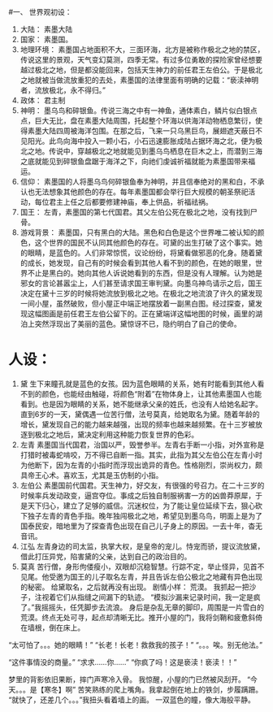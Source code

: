 #一、	世界观初设：

1.	大陆：
素墨大陆
2.	国家：
素墨国。
3.	地理环境：
素墨国占地面积不大，三面环海，北方是被称作极北之地的禁区，传说这里的景观，天气变幻莫测，四季无常。有过多位勇敢的探险家曾经想要越过极北之地，但是都没能回来，包括天生神力的前任君王左伯公。于是极北之地就被当做流放重犯的去处，素墨国的法律里面有明确的记载：“亵渎神明者，流放极北，永不得归。”
4.	政体：
君主制
5.	神明：
	墨乌鸟和碎银鱼。传说三海之中有一神鱼，通体素白，鳞片似白银点点，巨大无比，盘在素墨大陆周围，托起整个环海以供海洋动物栖息繁衍，使得素墨大陆四周被海洋包围。在那之后，飞来一只乌黑巨鸟，展翅遮天蔽日不见阳光。此鸟向海中投入一颗小石，小石迅速膨胀成陆占据环海之北，便为极北之地。传说中，穿越极北之地就能见到墨乌鸟栖息在巨木之上，而潜到三海之底就能见到碎银鱼盘踞于海洋之下，向祂们虔诚祈福就能为素墨国带来福运。
6.	信仰：
	素墨国的人将墨乌鸟何碎银鱼奉为神明，并且信奉绝对的黑和白，不承认也无法想象其他颜色的存在。每年素墨国都会举行巨大规模的朝圣祭祀活动，每位君主上任之后都要修建神庙，奉上供品，祈福祛祸。
7.	国王：
左青，素墨国的第七代国君。其父左伯公死在极北之地，没有找到尸骨。
8.	游戏背景：
素墨国，只有黑白的大陆。黑色和白色是这个世界唯二被认知的颜色，这个世界的国民不认同其他颜色的存在。可黛的出生打破了这个事实。她的眼睛，是蓝色的。人们非常惊慌，议论纷纷，将黛看做邪恶的化身。随着黛的成长，她发现，自己有的时候会看到其他人看不到的颜色，在她的眼里，世界不止是黑白的。她向其他人诉说她看到的东西，但是没有人理解。认为她是邪女的言论甚嚣尘上，人们甚至请求国王审判黛。向墨乌神鸟请示之后，国王决定在黛十三岁的时候将她流放到极北之地。在极北之地流浪了许久的黛发现一间小屋，虽然破败，但小屋正中端正地摆放着一副黑白图。经过探查，黛发现这幅图画是前任君王左伯公留下的。正在黛端详这幅地图的时候，画里的湖泊上突然浮现出了美丽的蓝色。黛惊讶不已，隐约明白了自己的使命。

#	人设：
1)	黛
生下来瞳孔就是蓝色的女孩。因为蓝色眼睛的关系，她有时能看到其他人看不到的颜色，也能经由触碰，将颜色“附着”在物体身上，让其他素墨国人也能看到。也是因为眼睛的关系，她不能继承父亲的姓氏，也没有人给她名起字。直到6岁的一天，黛偶遇一位苦行僧，法号莫真，给她取名为黛。随着年龄的增长，黛发现自己的能力越来越强，出现的频率也越来越频繁。在十三岁被放逐到极北之地后，黛决定利用这种能力恢复世界的色彩。
2)	左青
素墨国当代国君，治国以严，毁誉参半。左青右手断一小指，对外宣称是打猎时被毒蛇啃咬，万不得已自断一指。其实，此指为其父左伯公在左青小时为他断下，因为左青的小指时而浮现出诡异的青色。性格刚烈，崇尚权力，颇具帝王心术。喜欢玉，尤其是玉仿制的小指。
3)	左伯公
素墨国前代国君。天生神力，好交友，有很强的号召力。在二十三岁的时候率兵发动政变，逼宫夺位。事成之后独自制服祸害一方的凶兽莽原犀，于是天下归心，建立了足够的威信。沉迷权位，为了能让皇位延续下去，狠心砍下独子左青的青色手指。晚年独闯极北之地，希望见到墨乌鸟，明面上是为了国泰民安，暗地里为了探查青色出现在自己儿子身上的原因。一去十年，杳无音讯。
4)	江弘
左青身边的司太监，执掌大权，是皇帝的宠儿。恃宠而骄，提议流放黛，借此打压异党，陷害黛的父亲，达到自己的政治目的。
5)	莫真
苦行僧，身形佝偻瘦小，双眼却沉稳智慧。行踪不定，举止怪异，见首不见尾。他受邀为国王的儿子取名左青，并且告诉左伯公极北之地藏有异色出现的秘密。
给黛取名，之后就再没有出现。
剧情小样：
荒漠。
我抓起一把沙子，注视着它们从指缝之间漏下的轨迹。
“模拟沙漏来记录时间，我一定是疯了。”我摇摇头，任凭脚步去流浪。
身后是杂乱无章的脚印，周围是一片雪白的荒漠。终点无处可寻，起点却清晰无比。推开小屋的门，我将剑鞘和疲惫斜倚在墙根，倒在床上。

“太可怕了。。。她的眼睛！”
“长老！长老！救救我的孩子！”
“。。。唉。别无他法。”

“这件事情没的商量。”
“求求……你……”
“你疯了吗！这是亵渎！亵渎！！”

梦里的背影依旧果断，摔门声寒冷入骨。
我惊醒，小屋的门已然被风刮开。
“今天。。。是【寒冬】啊”
苦笑熟练的爬上嘴角。我拿起倒在地上的铁剑，步履蹒跚。
“就快了，还差几个。。。”我扭头看着墙上的画。
一双蓝色的瞳，像大海般平静。

